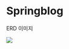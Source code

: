 # Springblog


ERD 이미지


<img src="https://www.notion.so/ERD-19b4112a5505455b9dd3e35943622452#c0b403263623493aabba17c35dd5ac57" />


